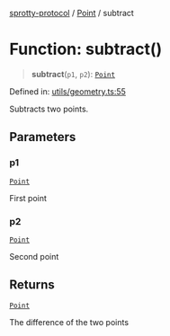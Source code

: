 
[sprotty-protocol](../globals) / [Point](../Namespace.Point) / subtract

# Function: subtract()

> **subtract**(`p1`, `p2`): [`Point`](../Interface.Point)

Defined in: [utils/geometry.ts:55](https://github.com/eclipse-sprotty/sprotty/blob/f9b2433481cc27a1ac0c92d525a92039ae7f6c76/packages/sprotty-protocol/src/utils/geometry.ts#L55)

Subtracts two points.

## Parameters

### p1

[`Point`](../Interface.Point)

First point

### p2

[`Point`](../Interface.Point)

Second point

## Returns

[`Point`](../Interface.Point)

The difference of the two points

